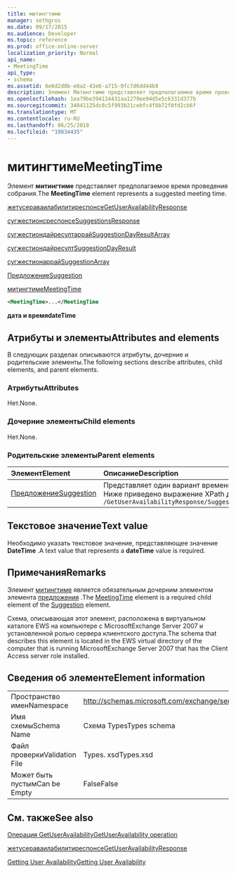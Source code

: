```yaml
---
title: митингтиме
manager: sethgros
ms.date: 09/17/2015
ms.audience: Developer
ms.topic: reference
ms.prod: office-online-server
localization_priority: Normal
api_name:
- MeetingTime
api_type:
- schema
ms.assetid: 6e6d2d8b-e8a2-43e6-a715-0fc7d6dd44b9
description: Элемент Митингтиме представляет предполагаемое время проведения собрания.
ms.openlocfilehash: 1ea79be394124431aa1279ee94d5e5c6331d377b
ms.sourcegitcommit: 34041125dc8c5f993b21cebfc4f8b72f0fd2cb6f
ms.translationtype: MT
ms.contentlocale: ru-RU
ms.lasthandoff: 06/25/2018
ms.locfileid: "19834435"
---
```

# <a name="meetingtime"></a><span data-ttu-id="5b56f-103">митингтиме</span><span class="sxs-lookup"><span data-stu-id="5b56f-103">MeetingTime</span></span>

<span data-ttu-id="5b56f-104">Элемент **митингтиме** представляет предполагаемое время проведения собрания.</span><span class="sxs-lookup"><span data-stu-id="5b56f-104">The **MeetingTime** element represents a suggested meeting time.</span></span> 
  
[<span data-ttu-id="5b56f-105">жетусераваилабилитиреспонсе</span><span class="sxs-lookup"><span data-stu-id="5b56f-105">GetUserAvailabilityResponse</span></span>](getuseravailabilityresponse.md)
  
[<span data-ttu-id="5b56f-106">сугжестионсреспонсе</span><span class="sxs-lookup"><span data-stu-id="5b56f-106">SuggestionsResponse</span></span>](suggestionsresponse.md)
  
[<span data-ttu-id="5b56f-107">сугжестиондайресултаррай</span><span class="sxs-lookup"><span data-stu-id="5b56f-107">SuggestionDayResultArray</span></span>](suggestiondayresultarray.md)
  
[<span data-ttu-id="5b56f-108">сугжестиондайресулт</span><span class="sxs-lookup"><span data-stu-id="5b56f-108">SuggestionDayResult</span></span>](suggestiondayresult.md)
  
[<span data-ttu-id="5b56f-109">сугжестионаррай</span><span class="sxs-lookup"><span data-stu-id="5b56f-109">SuggestionArray</span></span>](suggestionarray.md)
  
[<span data-ttu-id="5b56f-110">Предложение</span><span class="sxs-lookup"><span data-stu-id="5b56f-110">Suggestion</span></span>](suggestion.md)
  
[<span data-ttu-id="5b56f-111">митингтиме</span><span class="sxs-lookup"><span data-stu-id="5b56f-111">MeetingTime</span></span>](meetingtime.md)
  
```xml
<MeetingTime>...</MeetingTime
```

 <span data-ttu-id="5b56f-112">**дата и время**</span><span class="sxs-lookup"><span data-stu-id="5b56f-112">**dateTime**</span></span>
## <a name="attributes-and-elements"></a><span data-ttu-id="5b56f-113">Атрибуты и элементы</span><span class="sxs-lookup"><span data-stu-id="5b56f-113">Attributes and elements</span></span>

<span data-ttu-id="5b56f-114">В следующих разделах описываются атрибуты, дочерние и родительские элементы.</span><span class="sxs-lookup"><span data-stu-id="5b56f-114">The following sections describe attributes, child elements, and parent elements.</span></span>
  
### <a name="attributes"></a><span data-ttu-id="5b56f-115">Атрибуты</span><span class="sxs-lookup"><span data-stu-id="5b56f-115">Attributes</span></span>

<span data-ttu-id="5b56f-116">Нет.</span><span class="sxs-lookup"><span data-stu-id="5b56f-116">None.</span></span>
  
### <a name="child-elements"></a><span data-ttu-id="5b56f-117">Дочерние элементы</span><span class="sxs-lookup"><span data-stu-id="5b56f-117">Child elements</span></span>

<span data-ttu-id="5b56f-118">Нет.</span><span class="sxs-lookup"><span data-stu-id="5b56f-118">None.</span></span>
  
### <a name="parent-elements"></a><span data-ttu-id="5b56f-119">Родительские элементы</span><span class="sxs-lookup"><span data-stu-id="5b56f-119">Parent elements</span></span>

|<span data-ttu-id="5b56f-120">**Элемент**</span><span class="sxs-lookup"><span data-stu-id="5b56f-120">**Element**</span></span>|<span data-ttu-id="5b56f-121">**Описание**</span><span class="sxs-lookup"><span data-stu-id="5b56f-121">**Description**</span></span>|
|:-----|:-----|
|[<span data-ttu-id="5b56f-122">Предложение</span><span class="sxs-lookup"><span data-stu-id="5b56f-122">Suggestion</span></span>](suggestion.md) <br/> |<span data-ttu-id="5b56f-123">Представляет один вариант времени собрания.</span><span class="sxs-lookup"><span data-stu-id="5b56f-123">Represents a single meeting time suggestion.</span></span>  <br/> <span data-ttu-id="5b56f-124">Ниже приведено выражение XPath для этого элемента:</span><span class="sxs-lookup"><span data-stu-id="5b56f-124">The following is the XPath expression to this element:</span></span>  <br/>  `/GetUserAvailabilityResponse/SuggestionsResponse/SuggestionDayResultArray/SuggestionDayResult[i]/SuggestionArray/Suggestion[i]` <br/> |
   
## <a name="text-value"></a><span data-ttu-id="5b56f-125">Текстовое значение</span><span class="sxs-lookup"><span data-stu-id="5b56f-125">Text value</span></span>

<span data-ttu-id="5b56f-126">Необходимо указать текстовое значение, представляющее значение **DateTime** .</span><span class="sxs-lookup"><span data-stu-id="5b56f-126">A text value that represents a **dateTime** value is required.</span></span> 
  
## <a name="remarks"></a><span data-ttu-id="5b56f-127">Примечания</span><span class="sxs-lookup"><span data-stu-id="5b56f-127">Remarks</span></span>

<span data-ttu-id="5b56f-128">Элемент [митингтиме](meetingtime.md) является обязательным дочерним элементом элемента [предложения](suggestion.md) .</span><span class="sxs-lookup"><span data-stu-id="5b56f-128">The [MeetingTime](meetingtime.md) element is a required child element of the [Suggestion](suggestion.md) element.</span></span> 
  
<span data-ttu-id="5b56f-129">Схема, описывающая этот элемент, расположена в виртуальном каталоге EWS на компьютере с MicrosoftExchange Server 2007 и установленной ролью сервера клиентского доступа.</span><span class="sxs-lookup"><span data-stu-id="5b56f-129">The schema that describes this element is located in the EWS virtual directory of the computer that is running MicrosoftExchange Server 2007 that has the Client Access server role installed.</span></span>
  
## <a name="element-information"></a><span data-ttu-id="5b56f-130">Сведения об элементе</span><span class="sxs-lookup"><span data-stu-id="5b56f-130">Element information</span></span>

|||
|:-----|:-----|
|<span data-ttu-id="5b56f-131">Пространство имен</span><span class="sxs-lookup"><span data-stu-id="5b56f-131">Namespace</span></span>  <br/> |http://schemas.microsoft.com/exchange/services/2006/types  <br/> |
|<span data-ttu-id="5b56f-132">Имя схемы</span><span class="sxs-lookup"><span data-stu-id="5b56f-132">Schema Name</span></span>  <br/> |<span data-ttu-id="5b56f-133">Схема Types</span><span class="sxs-lookup"><span data-stu-id="5b56f-133">Types schema</span></span>  <br/> |
|<span data-ttu-id="5b56f-134">Файл проверки</span><span class="sxs-lookup"><span data-stu-id="5b56f-134">Validation File</span></span>  <br/> |<span data-ttu-id="5b56f-135">Types. xsd</span><span class="sxs-lookup"><span data-stu-id="5b56f-135">Types.xsd</span></span>  <br/> |
|<span data-ttu-id="5b56f-136">Может быть пустым</span><span class="sxs-lookup"><span data-stu-id="5b56f-136">Can be Empty</span></span>  <br/> |<span data-ttu-id="5b56f-137">False</span><span class="sxs-lookup"><span data-stu-id="5b56f-137">False</span></span>  <br/> |
   
## <a name="see-also"></a><span data-ttu-id="5b56f-138">См. также</span><span class="sxs-lookup"><span data-stu-id="5b56f-138">See also</span></span>



[<span data-ttu-id="5b56f-139">Операция GetUserAvailability</span><span class="sxs-lookup"><span data-stu-id="5b56f-139">GetUserAvailability operation</span></span>](getuseravailability-operation.md)
  
[<span data-ttu-id="5b56f-140">жетусераваилабилитиреспонсе</span><span class="sxs-lookup"><span data-stu-id="5b56f-140">GetUserAvailabilityResponse</span></span>](getuseravailabilityresponse.md)


[<span data-ttu-id="5b56f-141">Getting User Availability</span><span class="sxs-lookup"><span data-stu-id="5b56f-141">Getting User Availability</span></span>](http://msdn.microsoft.com/library/d4133fcb-9b0f-4e6b-aadf-a389da83516a%28Office.15%29.aspx)

